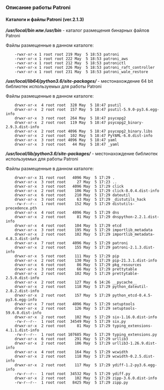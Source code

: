### Описание работы Patroni


#### Каталоги и файлы Patroni (ver.2.1.3)
***/usr/local/bin или /usr/bin*** - каталог размещения бинарных файлов Patroni

Файлы размещенные в данном каталоге:

        -rwxr-xr-x 1 root root 219 May  5 18:53 patroni
        -rwxr-xr-x 1 root root 222 May  5 18:53 patroni_aws
        -rwxr-xr-x 1 root root 212 May  5 18:53 patronictl
        -rwxr-xr-x 1 root root 226 May  5 18:53 patroni_raft_controller
        -rwxr-xr-x 1 root root 231 May  5 18:53 patroni_wale_restore

***/usr/local/lib64/python3.6/site-packages/*** - местонахождение 64 bit библиотек используемых для работы Patroni 

Файлы размещенные в данном каталоге:

        drwxr-xr-x  4 root root  328 May  5 18:47 psutil
        drwxr-xr-x  2 root root  157 May  5 18:47 psutil-5.9.0-py3.6.egg-info
        drwxr-xr-x  3 root root  264 May  5 18:47 psycopg2
        drwxr-xr-x  2 root root  119 May  5 18:47 psycopg2_binary-2.9.3.dist-info
        drwxr-xr-x  2 root root 4096 May  5 18:47 psycopg2_binary.libs
        drwxr-xr-x  2 root root  102 May  5 18:47 PyYAML-6.0.dist-info
        drwxr-xr-x  3 root root 4096 May  5 18:47 yaml
        drwxr-xr-x  3 root root   44 May  5 18:47 _yaml
        
***/usr/local/lib/python3.6/site-packages/***  - местонахождение библиотек используемых для работы Patroni

Файлы размещенные в данном каталоге:

        drwxr-xr-x 31 root root   4096 May  5 17:29 .
        drwxr-xr-x  3 root root     27 May  5 17:23 ..
        drwxr-xr-x  3 root root   4096 May  5 17:29 click
        drwxr-xr-x  2 root root    106 May  5 17:29 click-8.0.4.dist-info
        drwxr-xr-x  6 root root    210 May  5 17:29 dateutil
        drwxr-xr-x  3 root root     63 May  5 17:29 _distutils_hack
        -rw-r--r--  1 root root    152 May  5 17:29 distutils-precedence.pth
        drwxr-xr-x  4 root root   4096 May  5 17:29 dns
        drwxr-xr-x  2 root root     81 May  5 17:29 dnspython-2.2.1.dist-info
        drwxr-xr-x  4 root root    104 May  5 17:29 etcd
        drwxr-xr-x  3 root root    195 May  5 17:29 importlib_metadata
        drwxr-xr-x  2 root root    102 May  5 17:29 importlib_metadata-4.8.3.dist-info
        drwxr-xr-x  7 root root   4096 May  5 17:29 patroni
        drwxr-xr-x  2 root root    155 May  5 17:29 patroni-2.1.3.dist-info
        drwxr-xr-x  5 root root    111 May  5 17:29 pip
        drwxr-xr-x  2 root root    130 May  5 17:29 pip-21.3.1.dist-info
        drwxr-xr-x  6 root root     86 May  5 17:29 pkg_resources
        drwxr-xr-x  3 root root     66 May  5 17:29 prettytable
        drwxr-xr-x  2 root root    102 May  5 17:29 prettytable-2.5.0.dist-info
        drwxr-xr-x  2 root root    127 May  6 14:26 __pycache__
        drwxr-xr-x  2 root root    118 May  5 17:29 python_dateutil-2.8.2.dist-info
        drwxr-xr-x  2 root root    157 May  5 17:29 python_etcd-0.4.5-py3.6.egg-info
        drwxr-xr-x  7 root root   4096 May  5 17:29 setuptools
        drwxr-xr-x  2 root root    126 May  5 17:29 setuptools-59.6.0.dist-info
        drwxr-xr-x  2 root root    102 May  5 17:29 six-1.16.0.dist-info
        -rw-r--r--  1 root root  34549 May  5 17:29 six.py
        drwxr-xr-x  2 root root     81 May  5 17:29 typing_extensions-4.1.1.dist-info
        -rw-r--r--  1 root root 107685 May  5 17:29 typing_extensions.py
        drwxr-xr-x  6 root root    291 May  5 17:29 urllib3
        drwxr-xr-x  2 root root    106 May  5 17:29 urllib3-1.26.9.dist-info
        drwxr-xr-x  4 root root    164 May  5 17:29 wcwidth
        drwxr-xr-x  2 root root    118 May  5 17:29 wcwidth-0.2.5.dist-info
        drwxr-xr-x  2 root root    117 May  5 17:29 ydiff-1.2-py3.6.egg-info
        -rw-r--r--  1 root root  34532 May  5 17:29 ydiff.py
        drwxr-xr-x  2 root root    102 May  5 17:29 zipp-3.6.0.dist-info
        -rw-r--r--  1 root root   8425 May  5 17:29 zipp.py
